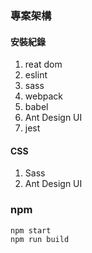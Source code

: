 ### 專案架構

#### 安裝紀錄
1. reat dom
2. eslint
3. sass
4. webpack
5. babel
6. Ant Design UI
7. jest 

#### CSS
1. Sass
2. Ant Design UI


### npm 

```
npm start
npm run build

```




